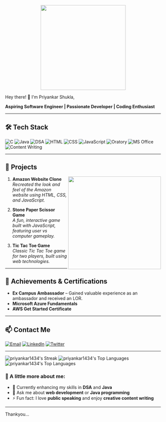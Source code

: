 <div align="center">
<img src="https://firebasestorage.googleapis.com/v0/b/bca-note.appspot.com/o/aa.png?alt=media&token=e54ed75c-bd24-4f37-bf88-4ca3049072e2&_gl=1*1rq9i5j*_ga*MzY4NzQ4NTE4LjE2NzkyODU2NDI.*_ga_CW55HF8NVT*MTY5NjMxMDQxNS4zLjEuMTY5NjMxMDQ4NC42MC4wLjA." height="275px" width="275px"/>
</div>

Hey there! 👋 I'm Priyankar Shukla,

**Aspiring Software Engineer | Passionate Developer | Coding Enthusiast**

---

## 🛠️ Tech Stack


![C](https://img.shields.io/badge/C-00599C?style=for-the-badge&logo=c&logoColor=white)
![Java](https://img.shields.io/badge/Java-007396?style=for-the-badge&logo=java&logoColor=white)
![DSA](https://img.shields.io/badge/DSA-FFD700?style=for-the-badge)
![HTML](https://img.shields.io/badge/HTML5-E34F26?style=for-the-badge&logo=html5&logoColor=white)
![CSS](https://img.shields.io/badge/CSS3-1572B6?style=for-the-badge&logo=css3&logoColor=white)
![JavaScript](https://img.shields.io/badge/JavaScript-F7DF1E?style=for-the-badge&logo=javascript&logoColor=black)
![Oratory](https://img.shields.io/badge/Oratory-32CD32?style=for-the-badge)
![MS Office](https://img.shields.io/badge/MS%20Office-D83B01?style=for-the-badge&logo=microsoft-office&logoColor=white)
![Content Writing](https://img.shields.io/badge/Content%20Writing-FF5733?style=for-the-badge&logo=contentful&logoColor=white)

---

## 🚀 Projects



<img align='right' src="https://media.giphy.com/media/jRf5fsn8G6YaogAWxn/giphy.gif" width="300">


1. **Amazon Website Clone**  
   *Recreated the look and feel of the Amazon website using HTML, CSS, and JavaScript.*

2. **Stone Paper Scissor Game**  
   *A fun, interactive game built with JavaScript, featuring user vs computer gameplay.*

3. **Tic Tac Toe Game**  
   *Classic Tic Tac Toe game for two players, built using web technologies.*

---

## 📜 Achievements & Certifications

- **Ex Campus Ambassador** – Gained valuable experience as an ambassador and received an LOR.
- **Microsoft Azure Fundamentals**
- **AWS Get Started Certificate**

---


## 📫 Contact Me

[![Email](https://img.shields.io/badge/Email-D14836?style=for-the-badge&logo=gmail&logoColor=white)](mailto:priyankarshukla22@gmail.com)
[![LinkedIn](https://img.shields.io/badge/LinkedIn-0A66C2?style=for-the-badge&logo=linkedin&logoColor=white)](https://www.linkedin.com/in/priyankar-shukla-386033302)
[![Twitter](https://img.shields.io/badge/Twitter-1DA1F2?style=for-the-badge&logo=twitter&logoColor=white)](https://x.com/Priyankar25)

---

![priyankar1434's Streak](https://github-readme-streak-stats.herokuapp.com/?user=priyankar1434&theme=default&hide_border=true)     ![priyankar1434's Top Languages](https://github-readme-stats.vercel.app/api/top-langs/?username=priyankar1434&theme=default&show_icons=true&hide_border=true&layout=compact)    ![priyankar1434's Top Languages](https://github-readme-stats.vercel.app/api/top-langs/?username=priyankar1434&theme=default&show_icons=true&hide_border=true&layout=compact)

### 🔹 A little more about me:

- 🌱 Currently enhancing my skills in **DSA** and **Java**
- 💬 Ask me about **web development** or **Java programming**
- ⚡ Fun fact: I love **public speaking** and enjoy **creative content writing**

---

Thankyou...

